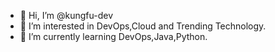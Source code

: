 - 👋 Hi, I’m @kungfu-dev
- 👀 I’m interested in DevOps,Cloud and Trending Technology.
- 🌱 I’m currently learning DevOps,Java,Python.

<!---
kungfu-dev/kungfu-dev is a ✨ special ✨ repository because its `README.md` (this file) appears on your GitHub profile.
You can click the Preview link to take a look at your changes.
--->
